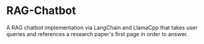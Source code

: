 # RAG-Chatbot
A RAG chatbot implementation via LangChain and LlamaCpp that takes user queries and references a research paper's first page in order to answer. 
